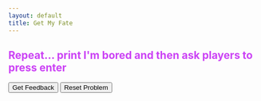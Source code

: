 ```yaml
---
layout: default
title: Get My Fate
---
```


<h2 style="color:#cb42f5">Repeat... print I'm bored and then ask players to press enter</h2>
<div id="sortable" class="sortable-code"></div> 
<div style="clear:both;"></div> 
<p> 
    <input id="feedbackLink" value="Get Feedback" type="button" /> 
    <input id="newInstanceLink" value="Reset Problem" type="button" /> 
</p> 
<script type="text/javascript"> 
(function(){
  var initial = "while True:\n" +
    "  number = randint(0,2)\n" +
    "  if number == 0:\n" +
    "    print(&#039;You got 0. Game over.&#039;)\n" +
    "    break\n" +
    "  if number == 1:\n" +
    "    print(&#039;You got 1.&#039;)\n" +
    "  if number == 2:\n" +
    "    print(&#039;You got 2.&#039;)\n" +
    "  input(&#039;press enter&#039;)\n" +
    "if number = 0: #distractor\n" +
    "number == randint(0, 2) #distractor\n" +
    "while true: #distractor\n" +
    "while True #distractor";
  var parsonsPuzzle = new ParsonsWidget({
    "sortableId": "sortable",
    "max_wrong_lines": 10,
    "grader": ParsonsWidget._graders.LineBasedGrader,
    "exec_limit": 2500,
    "can_indent": true,
    "x_indent": 50,
    "lang": "en",
    "trashId": "sortableTrash"
  });
  parsonsPuzzle.init(initial);
  parsonsPuzzle.shuffleLines();
  $("#newInstanceLink").click(function(event){ 
      event.preventDefault(); 
      parsonsPuzzle.shuffleLines(); 
  }); 
  $("#feedbackLink").click(function(event){ 
      event.preventDefault(); 
      parsonsPuzzle.getFeedback(); 
  }); 
})(); 
</script>
